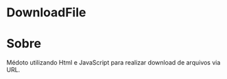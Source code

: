 # DownloadFile

# Sobre

Médoto utilizando Html e JavaScript para realizar download de arquivos via URL.

